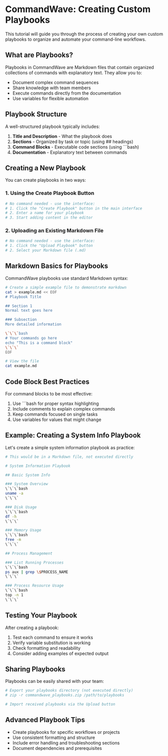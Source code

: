 # CommandWave: Creating Custom Playbooks

This tutorial will guide you through the process of creating your own custom playbooks to organize and automate your command-line workflows.

## What are Playbooks?

Playbooks in CommandWave are Markdown files that contain organized collections of commands with explanatory text. They allow you to:

- Document complex command sequences
- Share knowledge with team members
- Execute commands directly from the documentation
- Use variables for flexible automation

## Playbook Structure

A well-structured playbook typically includes:

1. **Title and Description** - What the playbook does
2. **Sections** - Organized by task or topic (using ## headings)
3. **Command Blocks** - Executable code sections (using ```bash)
4. **Documentation** - Explanatory text between commands

## Creating a New Playbook

You can create playbooks in two ways:

### 1. Using the Create Playbook Button

```bash
# No command needed - use the interface:
# 1. Click the "Create Playbook" button in the main interface
# 2. Enter a name for your playbook
# 3. Start adding content in the editor
```

### 2. Uploading an Existing Markdown File

```bash
# No command needed - use the interface:
# 1. Click the "Upload Playbook" button
# 2. Select your Markdown file (.md)
```

## Markdown Basics for Playbooks

CommandWave playbooks use standard Markdown syntax:

```bash
# Create a simple example file to demonstrate markdown
cat > example.md << EOF
# Playbook Title

## Section 1
Normal text goes here

### Subsection
More detailed information

\`\`\`bash
# Your commands go here
echo "This is a command block"
\`\`\`
EOF

# View the file
cat example.md
```

## Code Block Best Practices

For command blocks to be most effective:

1. Use ```bash for proper syntax highlighting
2. Include comments to explain complex commands
3. Keep commands focused on single tasks
4. Use variables for values that might change

## Example: Creating a System Info Playbook

Let's create a simple system information playbook as practice:

```bash
# This would be in a Markdown file, not executed directly

# System Information Playbook

## Basic System Info

### System Overview
\`\`\`bash
uname -a
\`\`\`

### Disk Usage
\`\`\`bash
df -h
\`\`\`

### Memory Usage
\`\`\`bash
free -m
\`\`\`

## Process Management

### List Running Processes
\`\`\`bash
ps aux | grep \$PROCESS_NAME
\`\`\`

### Process Resource Usage
\`\`\`bash
top -n 1
\`\`\`
```

## Testing Your Playbook

After creating a playbook:

1. Test each command to ensure it works
2. Verify variable substitution is working
3. Check formatting and readability
4. Consider adding examples of expected output

## Sharing Playbooks

Playbooks can be easily shared with your team:

```bash
# Export your playbooks directory (not executed directly)
# zip -r commandwave_playbooks.zip /path/to/playbooks

# Import received playbooks via the Upload button
```

## Advanced Playbook Tips

- Create playbooks for specific workflows or projects
- Use consistent formatting and structure
- Include error handling and troubleshooting sections
- Document dependencies and prerequisites
